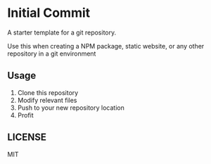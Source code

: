 # Initial Commit

A starter template for a git repository.

Use this when creating a NPM package, static website, or any other repository in a git environment

## Usage

1. Clone this repository
2. Modify relevant files
3. Push to your new repository location
4. Profit

## LICENSE

MIT